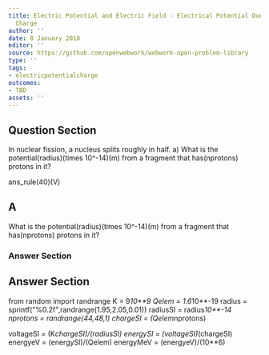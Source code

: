 ```yaml
---
title: Electric Potential and Electric Field - Electrical Potential Due to a Point
  Charge
author: ''
date: 8 January 2018
editor: ''
source: https://github.com/openwebwork/webwork-open-problem-library
type: ''
tags:
- electricpotentialcharge
outcomes:
- TBD
assets: ''
---
```


## Question Section 

In nuclear fission, a nucleus splits roughly in half.
a) What is the potential(radius)(times 10^-14)(m) from a fragment that has(nprotons) protons in it?
 
ans_rule(40)(V)
## A
What is the potential(radius)(times 10^-14)(m) from a fragment that has(nprotons) protons in it?
### Answer Section


## Answer Section

from random import randrange
K = 9*10**9
Qelem = 1.6*10**-19
radius = sprintf("%0.2f",randrange(1.95,2.05,0.01))
radiusSI = radius*10**-14
nprotons = randrange(44,48,1)
chargeSI = (Qelem*nprotons)

voltageSI = (K*chargeSI)/(radiusSI)
energySI = (voltageSI)*(chargeSI)
energyeV = (energySI)/(Qelem)
energyMeV = (energyeV)/(10**6)
